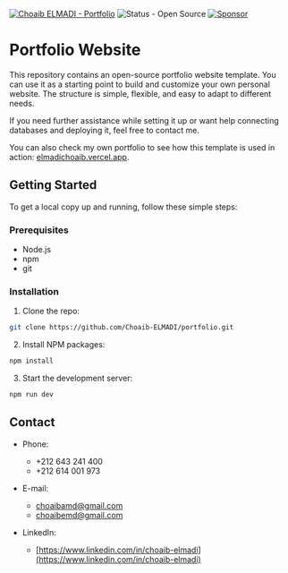 [![Choaib ELMADI - Portfolio](https://img.shields.io/badge/Choaib_ELMADI-Portfolio-8800dd)](https://elmadichoaib.vercel.app) ![Status - Open Source](https://img.shields.io/badge/Status-Open_Source-2bd729) [![Sponsor](https://img.shields.io/badge/Sponsor-212830?logo=GitHub-Sponsors&logoColor=db61a2)](https://github.com/sponsors/Choaib-ELMADI)

# Portfolio Website

This repository contains an open-source portfolio website template. You can use it as a starting point to build and customize your own personal website. The structure is simple, flexible, and easy to adapt to different needs.

If you need further assistance while setting it up or want help connecting databases and deploying it, feel free to contact me.

You can also check my own portfolio to see how this template is used in action: [elmadichoaib.vercel.app](https://elmadichoaib.vercel.app).

## Getting Started

To get a local copy up and running, follow these simple steps:

### Prerequisites

- Node.js
- npm
- git

### Installation

1. Clone the repo:

```sh
git clone https://github.com/Choaib-ELMADI/portfolio.git
```

2. Install NPM packages:

```sh
npm install
```

3. Start the development server:

```sh
npm run dev
```

## Contact

- Phone:
  - +212 643 241 400
  - +212 614 001 973

- E-mail:
  - [choaibamd@gmail.com](mailto:choaibamd@gmail.com)
  - [choaibemd@gmail.com](mailto:choaibemd@gmail.com)

- LinkedIn:
  - [https://www.linkedin.com/in/choaib-elmadi](https://www.linkedin.com/in/choaib-elmadi)
